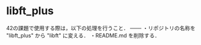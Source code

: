 # libft_plus

42の課題で使用する際は，以下の処理を行うこと．
───
・リポジトリの名称を "libft_plus" から "libft" に変える．
・README.md を削除する．
